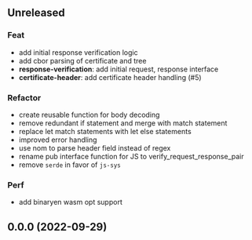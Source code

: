 ## Unreleased

### Feat

- add initial response verification logic
- add cbor parsing of certificate and tree
- **response-verification**: add initial request, response interface
- **certificate-header**: add certificate header handling (#5)

### Refactor

- create reusable function for body decoding
- remove redundant if statement and merge with match statement
- replace let match statements with let else statements
- improved error handling
- use nom to parse header field instead of regex
- rename pub interface function for JS to verify_request_response_pair
- remove `serde` in favor of `js-sys`

### Perf

- add binaryen wasm opt support

## 0.0.0 (2022-09-29)
